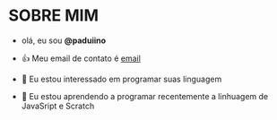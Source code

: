 # SOBRE MIM
- olá, eu sou **@paduiino**

- :+1: Meu email de contato é [email](lucaslpaduino.gmail.com)
- 👀 Eu estou interessado em programar suas linguagem
- 🌱 Eu estou aprendendo a programar recentemente a linhuagem de JavaSript e Scratch
